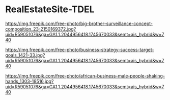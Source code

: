 # RealEstateSite-TDEL
https://img.freepik.com/free-photo/big-brother-surveillance-concept-composition_23-2150169372.jpg?uid=R59051076&ga=GA1.1.2044956418.1745670033&semt=ais_hybrid&w=740

https://img.freepik.com/free-photo/business-strategy-success-target-goals_1421-33.jpg?uid=R59051076&ga=GA1.1.2044956418.1745670033&semt=ais_hybrid&w=740

https://img.freepik.com/free-photo/african-business-male-people-shaking-hands_1303-18516.jpg?uid=R59051076&ga=GA1.1.2044956418.1745670033&semt=ais_hybrid&w=740
